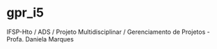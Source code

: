 # gpr_i5
IFSP-Hto / ADS / Projeto Multidisciplinar / Gerenciamento de Projetos - Profa. Daniela Marques
